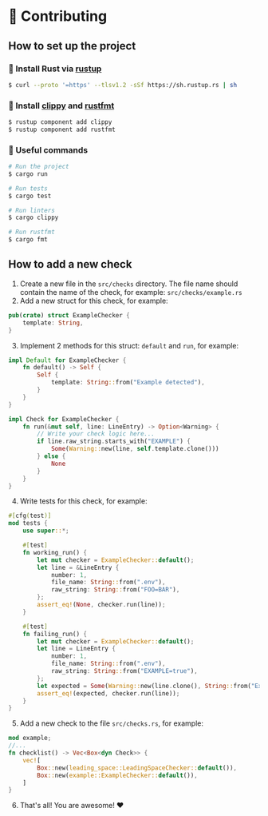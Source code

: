 # 🤝 Contributing

## How to set up the project

### 🦀 Install Rust via [rustup](https://rustup.rs)

```bash
$ curl --proto '=https' --tlsv1.2 -sSf https://sh.rustup.rs | sh
```

### 🚀 Install [clippy](https://github.com/rust-lang/rust-clippy) and [rustfmt](https://github.com/rust-lang/rustfmt)

```bash
$ rustup component add clippy
$ rustup component add rustfmt
```

### 🖖 Useful commands

```bash
# Run the project
$ cargo run

# Run tests
$ cargo test

# Run linters
$ cargo clippy

# Run rustfmt
$ cargo fmt
```

## How to add a new check

1. Create a new file in the `src/checks` directory. The file name should contain the name of the check, for example: `src/checks/example.rs`
2. Add a new struct for this check, for example:

```rust
pub(crate) struct ExampleChecker {
    template: String,
}
```

3. Implement 2 methods for this struct: `default` and `run`, for example:

```rust
impl Default for ExampleChecker {
    fn default() -> Self {
        Self {
            template: String::from("Example detected"),
        }
    }
}

impl Check for ExampleChecker {
    fn run(&mut self, line: LineEntry) -> Option<Warning> {
        // Write your check logic here...
        if line.raw_string.starts_with("EXAMPLE") {
            Some(Warning::new(line, self.template.clone()))
        } else {
            None
        }
    }
}
```

4. Write tests for this check, for example:

```rust
#[cfg(test)]
mod tests {
    use super::*;

    #[test]
    fn working_run() {
        let mut checker = ExampleChecker::default();
        let line = &LineEntry {
            number: 1,
            file_name: String::from(".env"),
            raw_string: String::from("FOO=BAR"),
        };
        assert_eq!(None, checker.run(line));
    }

    #[test]
    fn failing_run() {
        let mut checker = ExampleChecker::default();
        let line = LineEntry {
            number: 1,
            file_name: String::from(".env"),
            raw_string: String::from("EXAMPLE=true"),
        };
        let expected = Some(Warning::new(line.clone(), String::from("Example detected")));
        assert_eq!(expected, checker.run(line));
    }
}
```

5. Add a new check to the file `src/checks.rs`, for example:

```rust
mod example;
//...
fn checklist() -> Vec<Box<dyn Check>> {
    vec![
        Box::new(leading_space::LeadingSpaceChecker::default()),
        Box::new(example::ExampleChecker::default()),
    ]
}
```

6. That's all! You are awesome! ❤️
